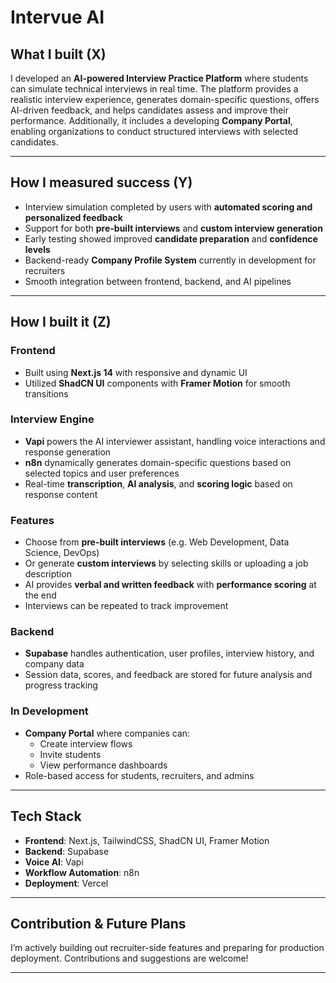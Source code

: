 #  Intervue AI

## What I built (X)

I developed an **AI-powered Interview Practice Platform** where students can simulate technical interviews in real time. The platform provides a realistic interview experience, generates domain-specific questions, offers AI-driven feedback, and helps candidates assess and improve their performance. Additionally, it includes a developing **Company Portal**, enabling organizations to conduct structured interviews with selected candidates.

---

## How I measured success (Y)

-  Interview simulation completed by users with **automated scoring and personalized feedback**
-  Support for both **pre-built interviews** and **custom interview generation**
-  Early testing showed improved **candidate preparation** and **confidence levels**
-  Backend-ready **Company Profile System** currently in development for recruiters
-  Smooth integration between frontend, backend, and AI pipelines

---

## How I built it (Z)

###  Frontend
- Built using **Next.js 14** with responsive and dynamic UI
- Utilized **ShadCN UI** components with **Framer Motion** for smooth transitions

### Interview Engine
- **Vapi** powers the AI interviewer assistant, handling voice interactions and response generation
- **n8n** dynamically generates domain-specific questions based on selected topics and user preferences
- Real-time **transcription**, **AI analysis**, and **scoring logic** based on response content

### Features
- Choose from **pre-built interviews** (e.g. Web Development, Data Science, DevOps)
- Or generate **custom interviews** by selecting skills or uploading a job description
- AI provides **verbal and written feedback** with **performance scoring** at the end
- Interviews can be repeated to track improvement

### Backend
- **Supabase** handles authentication, user profiles, interview history, and company data
- Session data, scores, and feedback are stored for future analysis and progress tracking

### In Development
- **Company Portal** where companies can:
  - Create interview flows
  - Invite students
  - View performance dashboards
- Role-based access for students, recruiters, and admins

---

## Tech Stack

- **Frontend**: Next.js, TailwindCSS, ShadCN UI, Framer Motion  
- **Backend**: Supabase  
- **Voice AI**: Vapi  
- **Workflow Automation**: n8n  
- **Deployment**: Vercel  

---

## Contribution & Future Plans

I’m actively building out recruiter-side features and preparing for production deployment. Contributions and suggestions are welcome!

---


